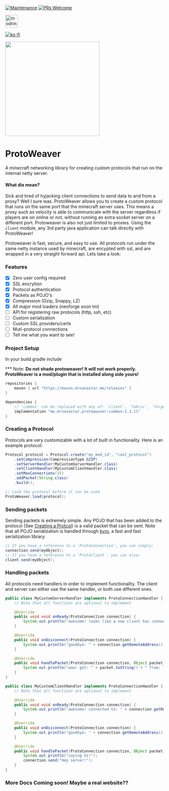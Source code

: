 [![Maintenance](https://img.shields.io/badge/Maintained%3F-yes-green.svg)](https://GitHub.com/Naereen/StrapDown.js/graphs/commit-activity)
[![PRs Welcome](https://img.shields.io/badge/PRs-welcome-brightgreen.svg?style=flat-square)](http://makeapullrequest.com)

[<img alt="modrinth" height="40" src="https://cdn.jsdelivr.net/npm/@intergrav/devins-badges@3/assets/compact/available/modrinth_vector.svg">](https://modrinth.com/plugin/protoweaver)

[![ko-fi](https://ko-fi.com/img/githubbutton_sm.svg)](https://ko-fi.com/G2G4DZF4D)

<img src="https://raw.githubusercontent.com/MrNavaStar/ProtoWeaver/master/loader-common/src/main/resources/assets/protoweaver/icon.png" width="300" height="300">


# ProtoWeaver
A minecraft networking library for creating custom protocols that run on the internal netty server. 

#### What dis mean?
Sick and tired of hyjacking client connections to send data to and from a proxy? Well I sure was. ProtoWeaver allows you to create a custom protocol that runs on the same port that the minecraft server uses.
This means a proxy such as velocity is able to communicate with the server regardless if players are on online or not, without running an extra socket server on a different port. Protoweaver is also not just
limited to proxies. Using the `client` module, any 3rd party java application can talk directly with ProtoWeaver!

Protoweaver is fast, secure, and easy to use. All protocols run under the same netty instance used by minecraft, are encypted with ssl, and are wrapped in a very straight forward api. Lets take a look:

### Features
- [x] Zero user config required
- [x] SSL encrytion
- [x] Protocol authentication
- [x] Packets as POJO's
- [x] Compression (Gzip, Snappy, LZ)
- [x] All major mod loaders (neoforge soon tm)
- [ ] API for registering raw protocols (http, ssh, etc)
- [ ] Custom serialization
- [ ] Custom SSL providers/certs
- [ ] Muti-protocol connections
- [ ] Tell me what you want to see!

### Project Setup
In your build.gradle include

*** Note: **Do not shade protoweaver! It will not work properly. ProtoWeaver is a mod/plugin that is installed along side yours!**
``` gradle
repositories {
    maven { url "https://maven.mrnavastar.me/releases" }
}

dependencies {
    // 'common' can be replaced with any of: `client`, `fabric`, `forge`, `paper` or `proxy`.
    implementation "me.mrnavastar.protoweaver:common:1.3.11"
}
```

### Creating a Protocol
Protocols are very customizable with a lot of built in functionality. Here is an example protocol:
```java
Protocol protocol = Protocol.create("my_mod_id", "cool_protocol")
    .setCompression(CompressionType.GZIP)
    .setServerHandler(MyCustomServerHandler.class)
    .setClientHandler(MyCustomClientHandler.class)
    .setMaxConnections(15)
    .addPacket(String.class)
    .build();

// Load the protocol before it can be used
ProtoWeaver.load(protocol);
```

### Sending packets
Sending packets is extremely simple. Any POJO that has been added to the protocol (See [Creating a Protcol](#creating-a-protocol)) is a valid packet that can be sent. Note that all POJO serialization is handled through [kyro](https://github.com/EsotericSoftware/kryo), a fast and fast serialization library.
```java
// If you have a reference to a 'ProtoConnection', you can simply:
connection.send(myObject);
// If you have a reference to a 'ProtoClient', you can also:
client.send(myObject);
```

### Handling packets
All protocols need handlers in order to implement functionality. The client and server can either use the same handler, or both use different ones.
```java
public class MyCustomServerHandler implements ProtoConnectionHandler {
    // Note that all functions are optional to implement

    @Override
    public void void onReady(ProtoConnection connection) {
        System.out.println("awesome! looks like a new client has connected from: " + connection.getRemoteAddress());
    }

    @Override
    public void onDisconnect(ProtoConnection connection) {
        System.out.println("goodbye: " + connection.getRemoteAddress());
    }

    @Override
    public void handlePacket(ProtoConnection connection, Object packet) {
        System.out.println("wow! got: " + packet.toString() + " from: " + connection.getRemoteAddress());
    }
}
```

```java
public class MyCustomClientHandler implements ProtoConnectionHandler {
    // Note that all functions are optional to implement

    @Override
    public void void onReady(ProtoConnection connection) {
        System.out.println("awesome! connected to: " + connection.getRemoteAddress());
    }

    @Override
    public void onDisconnect(ProtoConnection connection) {
        System.out.println("goodbye: " + connection.getRemoteAddress());
    }

    @Override
    public void handlePacket(ProtoConnection connection, Object packet) {
        System.out.println("saying hi!");
        connection.send("Hey server!");
    }
}
```

### More Docs Coming soon! Maybe a real website??
